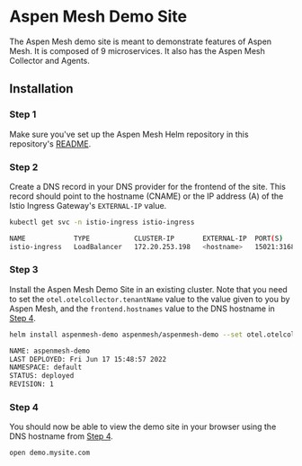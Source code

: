 # Aspen Mesh Demo Site

The Aspen Mesh demo site is meant to demonstrate features of Aspen Mesh.  It is composed of 9 microservices.  It also has the Aspen Mesh Collector and Agents.

## Installation

### Step 1
Make sure you've set up the Aspen Mesh Helm repository in this repository's [README](../README.MD).

### Step 2

Create a DNS record in your DNS provider for the frontend of the site.  This record should point to the hostname (CNAME) or the IP address (A) of the Istio Ingress Gateway's `EXTERNAL-IP` value.

```bash
kubectl get svc -n istio-ingress istio-ingress

NAME            TYPE           CLUSTER-IP       EXTERNAL-IP  PORT(S)                                      AGE
istio-ingress   LoadBalancer   172.20.253.198   <hostname>   15021:31684/TCP,80:31395/TCP,443:30800/TCP   5h29m
```

### Step 3

Install the Aspen Mesh Demo Site in an existing cluster.  Note that you need to set the `otel.otelcollector.tenantName` value to the value given to you by Aspen Mesh, and the `frontend.hostnames` value to the DNS hostname in [Step 4](#step-4).

```bash
helm install aspenmesh-demo aspenmesh/aspenmesh-demo --set otel.otelcollector.tenantName=mytenantname --set "frontend.hostnames={demo.mysite.com}" 

NAME: aspenmesh-demo
LAST DEPLOYED: Fri Jun 17 15:48:57 2022
NAMESPACE: default
STATUS: deployed
REVISION: 1
```

### Step 4

You should now be able to view the demo site in your browser using the DNS hostname from [Step 4](#step-4).

```bash
open demo.mysite.com
```